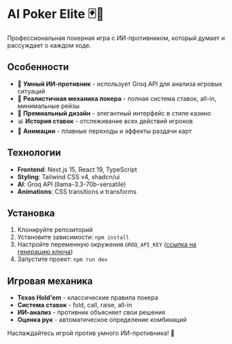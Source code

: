 # AI Poker Elite 🃏🤖

Профессиональная покерная игра с ИИ-противником, который думает и рассуждает о каждом ходе.

## Особенности

- 🧠 **Умный ИИ-противник** - использует Groq API для анализа игровых ситуаций
- 🎯 **Реалистичная механика покера** - полная система ставок, all-in, минимальные рейзы
- 🎨 **Премиальный дизайн** - элегантный интерфейс в стиле казино
- 📊 **История ставок** - отслеживание всех действий игроков
- 🔄 **Анимации** - плавные переходы и эффекты раздачи карт

## Технологии

- **Frontend**: Next.js 15, React 19, TypeScript
- **Styling**: Tailwind CSS v4, shadcn/ui
- **AI**: Groq API (llama-3.3-70b-versatile)
- **Animations**: CSS transitions и transforms

## Установка

1. Клонируйте репозиторий
2. Установите зависимости: `npm install`
3. Настройте переменную окружения `GROQ_API_KEY` ([ссылка на генерацию ключа](https://console.groq.com/))
4. Запустите проект: `npm run dev`

## Игровая механика

- **Texas Hold'em** - классические правила покера
- **Система ставок** - fold, call, raise, all-in
- **ИИ-анализ** - противник объясняет свои решения
- **Оценка рук** - автоматическое определение комбинаций

Наслаждайтесь игрой против умного ИИ-противника! 🎰
